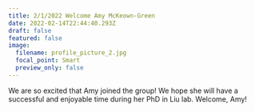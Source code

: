 ```yaml
---
title: 2/1/2022 Welcome Amy McKeown-Green
date: 2022-02-14T22:44:40.293Z
draft: false
featured: false
image:
  filename: profile_picture_2.jpg
  focal_point: Smart
  preview_only: false
---
```

We are so excited that Amy joined the group!  We hope she will have a successful and enjoyable time during her PhD in Liu lab. Welcome, Amy!